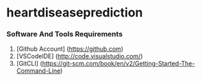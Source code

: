 # heartdiseaseprediction

### Software And Tools Requirements

1. [Github Account] (https://github.com)
2. [VSCodeIDE] (http://code.visualstudio.com/)
3. [GitCLI] (https://git-scm.com/book/en/v2/Getting-Started-The-Command-Line)

